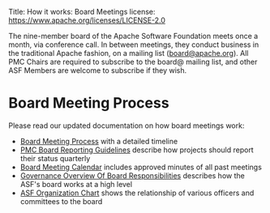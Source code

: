 Title: How it works: Board Meetings
license: https://www.apache.org/licenses/LICENSE-2.0

The nine-member board of the Apache Software Foundation meets once a month,
via conference call. In between meetings, they conduct business in the
traditional Apache fashion, on a mailing list (board@apache.org). All PMC
Chairs are required to subscribe to the board@ mailing list, and other ASF Members
are welcome to subscribe if they wish.

# Board Meeting Process

Please read our updated documentation on how board meetings work:

- [Board Meeting Process](/foundation/board/meeting) with a detailed timeline
- [PMC Board Reporting Guidelines](/foundation/board/reporting) describe how projects should report their status quarterly
- [Board Meeting Calendar](/foundation/board/calendar) includes approved minutes of all past meetings
- [Governance Overview Of Board Responsibilities](/foundation/governance/board) describes how the ASF's board works at a high level
- [ASF Organization Chart](/foundation/governance/orgchart) shows the relationship of various officers and committees to the board

